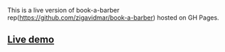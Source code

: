 This is a live version of book-a-barber rep(https://github.com/zigavidmar/book-a-barber) hosted on GH Pages.

## [Live demo](https://zigavidmar.github.io/book-a-barber-live/)
